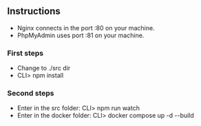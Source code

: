 ## Instructions
- Nginx connects in the port :80 on your machine.
- PhpMyAdmin uses port :81 on your machine.

### First steps
- Change to ./src dir
- CLI> npm install

### Second steps
- Enter in the src folder: CLI> npm run watch
- Enter in the docker folder: CLI> docker compose up -d --build